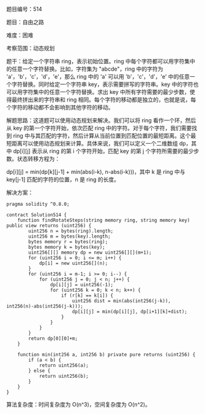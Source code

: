 题目编号：514

题目：自由之路

难度：困难

考察范围：动态规划

题干：给定一个字符串 ring，表示初始位置。ring 中每个字符都可以用字符集中的任意一个字符替换。比如，字符集为 "abcde"，ring 中的字符为 'a'，'b'，'c'，'d'，'e'，那么 ring 中的 'a' 可以用 'b'，'c'，'d'，'e' 中的任意一个字符替换。同时给定一个字符串 key，表示需要拼写的字符串。key 中的字符也可以用字符集中的任意一个字符替换。求出 key 中所有字符需要的最少步数，使得最终拼出来的字符串和 ring 相同。每个字符的移动都是独立的，也就是说，每个字符的移动都不会影响到其他字符的移动。

解题思路：这道题可以使用动态规划来解决。我们可以将 ring 看作一个环，然后从 key 的第一个字符开始，依次匹配 ring 中的字符。对于每个字符，我们需要找到 ring 中与其匹配的字符，然后计算从当前位置到匹配位置的最短距离。这个最短距离可以使用动态规划来计算。具体来说，我们可以定义一个二维数组 dp，其中 dp[i][j] 表示从 ring 的第 i 个字符开始，匹配 key 的第 j 个字符所需要的最少步数。状态转移方程为：

dp[i][j] = min(dp[k][j-1] + min(abs(i-k), n-abs(i-k)))，其中 k 是 ring 中与 key[j-1] 匹配的字符的位置，n 是 ring 的长度。

解决方案：

```solidity
pragma solidity ^0.8.0;

contract Solution514 {
    function findRotateSteps(string memory ring, string memory key) public view returns (uint256) {
        uint256 n = bytes(ring).length;
        uint256 m = bytes(key).length;
        bytes memory r = bytes(ring);
        bytes memory k = bytes(key);
        uint256[][] memory dp = new uint256[][](m+1);
        for (uint256 i = 0; i <= m; i++) {
            dp[i] = new uint256[](n);
        }
        for (uint256 i = m-1; i >= 0; i--) {
            for (uint256 j = 0; j < n; j++) {
                dp[i][j] = uint256(-1);
                for (uint256 k = 0; k < n; k++) {
                    if (r[k] == k[i]) {
                        uint256 dist = min(abs(int256(j-k)), int256(n)-abs(int256(j-k)));
                        dp[i][j] = min(dp[i][j], dp[i+1][k]+dist);
                    }
                }
            }
        }
        return dp[0][0]+m;
    }
    
    function min(int256 a, int256 b) private pure returns (uint256) {
        if (a < b) {
            return uint256(a);
        } else {
            return uint256(b);
        }
    }
}
```

算法复杂度：时间复杂度为 O(n^3)，空间复杂度为 O(n^2)。